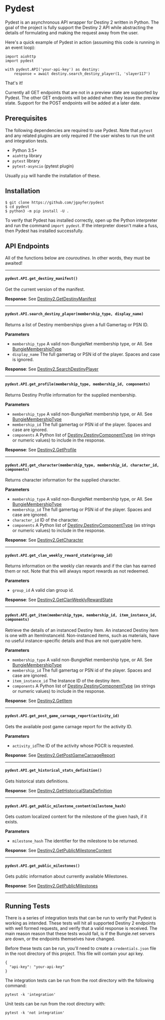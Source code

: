 # Pydest

Pydest is an asynchronous API wrapper for Destiny 2 written in Python. The goal of the project is fully support the Destiny 2 API while abstracting the details of formulating and making the request away from the user.

Here's a quick example of Pydest in action (assuming this code is running in an event loop):

```
import aiohttp
import pydest

with pydest.API('your-api-key') as destiny:
    response = await destiny.search_destiny_player(1, 'slayer117')
```

That's it!

Currently all GET endpoints that are not in a preview state are supported by Pydest. The other GET endpoints will be added when they leave the preview state. Support for the POST endpoints will be added at a later date.

## Prerequisites
The following dependencies are required to use Pydest. Note that `pytest` and any related plugins are only required if the user wishes to run the unit and integration tests.
- Python 3.5+
- `aiohttp` library
- `pytest` library
- `pytest-asyncio` (pytest plugin)

Usually `pip` will handle the installation of these.

## Installation
```
$ git clone https://github.com/jgayfer/pydest
$ cd pydest
$ python3 -m pip install -U .
```
To verify that Pydest has installed correctly, open up the Python interpreter and run the command `import pydest`. If the interpreter doesn't make a fuss, then Pydest has installed successfully.

## API Endpoints

All of the functions below are *couroutines*. In other words, they must be awaited!

---

#### `pydest.API.get_destiny_manifest()`
Get the current version of the manifest.

**Response**: See [Destiny2.GetDestinyManifest](https://bungie-net.github.io/multi/operation_get_Destiny2-GetDestinyManifest.html#operation_get_Destiny2-GetDestinyManifest#Response)

---

#### `pydest.API.search_destiny_player(membership_type, display_name)`
Returns a list of Destiny memberships given a full Gamertag or PSN ID.

**Parameters**
- `membership_type` A valid non-BungieNet membership type, or All. See [BungieMembershipType](https://bungie-net.github.io/multi/schema_BungieMembershipType.html#schema_BungieMembershipType)
- `display_name` The full gamertag or PSN id of the player. Spaces and case is ignored.

**Response**: See [Destiny2.SearchDestinyPlayer](https://bungie-net.github.io/multi/operation_get_Destiny2-SearchDestinyPlayer.html#operation_get_Destiny2-SearchDestinyPlayer)

---

#### `pydest.API.get_profile(membership_type, membership_id, components)`
Returns Destiny Profile information for the supplied membership.

**Parameters**
- `membership_type` A valid non-BungieNet membership type, or All. See [BungieMembershipType](https://bungie-net.github.io/multi/schema_BungieMembershipType.html#schema_BungieMembershipType)
- `membership_id` The full gamertag or PSN id of the player. Spaces and case are ignored.
- `components` A  Python list of [Destiny.DestinyComponentType](https://bungie-net.github.io/multi/schema_Destiny-DestinyComponentType.html#schema_Destiny-DestinyComponentType) (as strings or numeric values) to include in the response.

**Response**: See [Destiny2.GetProfile](https://bungie-net.github.io/multi/operation_get_Destiny2-GetProfile.html#operation_get_Destiny2-GetProfile)

---

#### `pydest.API.get_character(membership_type, membership_id, character_id, components)`
Returns character information for the supplied character.

**Parameters**
- `membership_type` A valid non-BungieNet membership type, or All. See [BungieMembershipType](https://bungie-net.github.io/multi/schema_BungieMembershipType.html#schema_BungieMembershipType)
- `membership_id` The full gamertag or PSN id of the player. Spaces and case are ignored.
- `character_id` ID of the character.
- `components` A  Python list of [Destiny.DestinyComponentType](https://bungie-net.github.io/multi/schema_Destiny-DestinyComponentType.html#schema_Destiny-DestinyComponentType) (as strings or numeric values) to include in the response.

**Response**: See [Destiny2.GetCharacter](https://bungie-net.github.io/multi/operation_get_Destiny2-GetCharacter.html#operation_get_Destiny2-GetCharacter)

---

#### `pydest.API.get_clan_weekly_reward_state(group_id)`
Returns information on the weekly clan rewards and if the clan has earned them or not. Note that this will always report rewards as not redeemed.

**Parameters**
- `group_id` A valid clan group id.

**Response**: See [Destiny2.GetClanWeeklyRewardState](https://bungie-net.github.io/multi/operation_get_Destiny2-GetClanWeeklyRewardState.html#operation_get_Destiny2-GetClanWeeklyRewardState)

---

#### `pydest.API.get_item(membership_type, membership_id, item_instance_id, components)`
Retrieve the details of an instanced Destiny Item. An instanced Destiny item is one with an ItemInstanceId. Non-instanced items, such as materials, have no useful instance-specific details and thus are not queryable here.

**Parameters**
- `membership_type` A valid non-BungieNet membership type, or All. See [BungieMembershipType](https://bungie-net.github.io/multi/schema_BungieMembershipType.html#schema_BungieMembershipType)
- `membership_id` The full gamertag or PSN id of the player. Spaces and case are ignored.
- `item_instance_id` The Instance ID of the destiny item.
- `components` A  Python list of [Destiny.DestinyComponentType](https://bungie-net.github.io/multi/schema_Destiny-DestinyComponentType.html#schema_Destiny-DestinyComponentType) (as strings or numeric values) to include in the response.

**Response**: See [Destiny2.GetItem](https://bungie-net.github.io/multi/operation_get_Destiny2-GetItem.html#operation_get_Destiny2-GetItem)

---

#### `pydest.API.get_post_game_carnage_report(activity_id)`
Gets the available post game carnage report for the activity ID.

**Parameters**
- `activity_id`The ID of the activity whose PGCR is requested.

**Response**: See [Destiny2.GetPostGameCarnageReport](https://bungie-net.github.io/multi/operation_get_Destiny2-GetPostGameCarnageReport.html#operation_get_Destiny2-GetPostGameCarnageReport)

---

#### `pydest.API.get_historical_stats_definition()`
Gets historical stats definitions.

**Response**: See [Destiny2.GetHistoricalStatsDefinition](https://bungie-net.github.io/multi/operation_get_Destiny2-GetHistoricalStatsDefinition.html#operation_get_Destiny2-GetHistoricalStatsDefinition)

---

#### `pydest.API.get_public_milestone_content(milestone_hash)`
Gets custom localized content for the milestone of the given hash, if it exists.

**Parameters**
- `milestone_hash` The identifier for the milestone to be returned.

**Response**: See [Destiny2.GetPublicMilestoneContent](https://bungie-net.github.io/multi/operation_get_Destiny2-GetPublicMilestoneContent.html#operation_get_Destiny2-GetPublicMilestoneContent)

---

#### `pydest.API.get_public_milestones()`
Gets public information about currently available Milestones.

**Response**: See [Destiny2.GetPublicMilestones](https://bungie-net.github.io/multi/operation_get_Destiny2-GetPublicMilestones.html#operation_get_Destiny2-GetPublicMilestones)

---

## Running Tests

There is a series of integration tests that can be run to verify that Pydest is working as intended. These tests will hit all supported Destiny 2 endpoints with well formed requests, and verify that a valid response is received. The main reason reason that these tests would fail, is if the Bungie.net servers are down, or the endpoints themselves have changed.

Before these tests can be run, you'll need to create a `credentials.json` file in the root directory of this project. This file will contain your api key.
```
{
  "api-key": "your-api-key"
}
```
The integration tests can be run from the root directory with the following command:
```
pytest -k 'integration'
```
Unit tests can be run from the root directory with:
```
pytest -k 'not integration'
```
